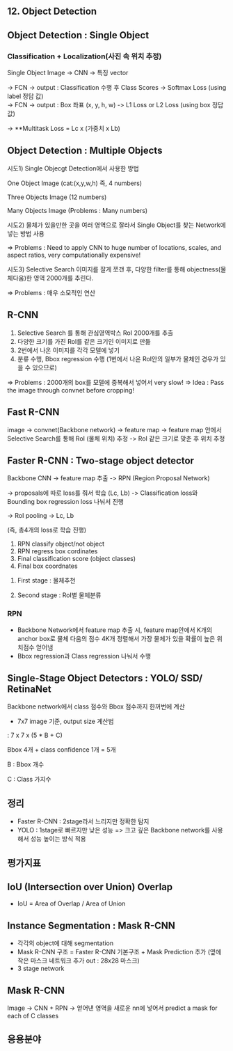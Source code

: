 ## 12. Object Detection

## Object Detection : Single Object
### Classification + Localization(사진 속 위치 추정)

Single Object Image -> CNN -> 특징 vector 

-> FCN -> output : Classification 수행 후 Class Scores -> Softmax Loss (using label 정답 값)                                       
-> FCN -> output : Box 좌표 (x, y, h, w) -> L1 Loss or L2 Loss (using box 정답 값)

-> **Multitask Loss = Lc x (가중치 x Lb)

## Object Detection : Multiple Objects

시도1) Single Objecgt Detection에서 사용한 방법 

One Object Image (cat:(x,y,w,h) 즉, 4 numbers)

Three Objects Image (12 numbers)

Many Objects Image (Problems : Many numbers)

시도2) 물체가 있을만한 곳을 여러 영역으로 잘라서 Single Object를 찾는 Network에 넣는 방법 사용

=> Problems : Need to apply CNN to huge number of locations, scales, and aspect ratios, very computationally expensive!

시도3) Selective Search
이미지를 잘게 쪼갠 후, 다양한 filter를 통해 objectness(물체다움)한 영역 2000개를 추린다.

=> Problems : 매우 소모적인 연산 

## R-CNN

1. Selective Search 를 통해 관심영역박스 RoI 2000개를 추출
2. 다양한 크기를 가진 RoI를 같은 크기인 이미지로 만듦
3. 2번에서 나온 이미지를 각각 모델에 넣기
4. 분류 수행, Bbox regression 수행 (1번에서 나온 RoI안의 일부가 물체인 경우가 있을 수 있으므로)

=> Problems : 2000개의 box를 모델에 중복해서 넣어서 very slow! 
=> Idea : Pass the image through convnet before cropping! 

## Fast R-CNN

image -> convnet(Backbone network) -> feature map -> feature map 안에서 Selective Search를 통해 RoI (물체 위치) 추정 -> RoI 같은 크기로 맞춘 후 위치 추정 


## Faster R-CNN : Two-stage object detector

Backbone CNN -> feature map 추출 
-> RPN (Region Proposal Network) 

-> proposals에 따로 loss를 줘서 학습 (Lc, Lb) -> Classification loss와 Bounding box regression loss 나눠서 진행 

-> RoI pooling -> Lc, Lb

(즉, 총4개의 loss로 학습 진행)
1. RPN classify object/not object
2. RPN regress box cordinates
3. Final classification score (object classes)
4. Final box coordnates

1) First stage : 물체추천

2) Second stage : RoI별 물체분류 

### RPN
- Backbone Network에서 feature map 추출 시, feature map안에서 K개의 anchor box로 물체 다움의 점수 4K개 정렬해서 가장 물체가 있을 확률이 높은 위치점수 얻어냄 
- Bbox regression과 Class regression 나눠서 수행

## Single-Stage Object Detectors : YOLO/ SSD/ RetinaNet
Backbone network에서 class 점수와 Bbox 점수까지 한꺼번에 계산 

- 7x7 image 기준, output size 계산법 

: 7 x 7 x (5 * B + C)


Bbox 4개 + class confidence 1개 = 5개

B : Bbox 개수  

C : Class 가지수 

## 정리
- Faster R-CNN : 2stage라서 느리지만 정확한 탐지
- YOLO : 1stage로 빠르지만 낮은 성능 => 크고 깊은 Backbone network를 사용해서 성능 높이는 방식 적용 

## 평가지표
## IoU (Intersection over Union) Overlap
- IoU = Area of Overlap / Area of Union

## Instance Segmentation : Mask R-CNN 
- 각각의 object에 대해 segmentation
- Mask R-CNN 구조 = Faster R-CNN 기본구조 + Mask Prediction 추가 (옆에 작은 마스크 네트워크 추가 out : 28x28 마스크)
- 3 stage network

## Mask R-CNN
Image -> CNN + RPN -> 얻어낸 영역을 새로운 nn에 넣어서 predict a mask for each of C classes 

## 응용분야




